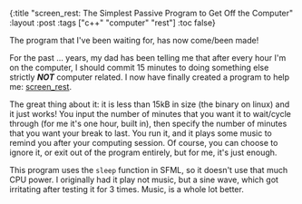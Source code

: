{:title "screen_rest: The Simplest Passive Program to Get Off the Computer"
 :layout :post
 :tags  ["c++" "computer" "rest"]
 :toc false}

The program that I've been waiting for, has now come/been made!

For the past ... years, my dad has been telling me that after every hour I'm on
the computer, I should commit 15 minutes to doing something else strictly
___NOT___ computer related. I now have finally created a program to help me:
[screen_rest][1].

The great thing about it: it is less than 15kB in size (the binary on linux) and
it just works! You input the number of minutes that you want it to wait/cycle
through (for me it's one hour, built in), then specify the number of minutes
that you want your break to last. You run it, and it plays some music to remind
you after your computing session. Of course, you can choose to ignore it, or
exit out of the program entirely, but for me, it's just enough.

This program uses the `sleep` function in SFML, so it doesn't use that much CPU
power. I originally had it play not music, but a sine wave, which got irritating
after testing it for 3 times. Music, is a whole lot better.

[1]: https://github.com/chuck-sys/screen-rest
